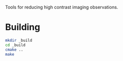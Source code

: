Tools for reducing high contrast imaging observations.

# Building 

```sh
mkdir _build
cd _build
cmake ..
make
```
